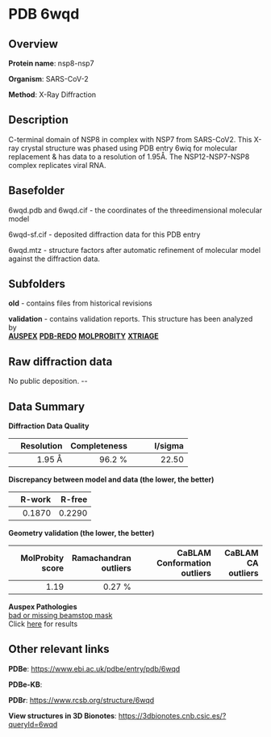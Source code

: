# PDB 6wqd

## Overview

**Protein name**: nsp8-nsp7

**Organism**: SARS-CoV-2

**Method**: X-Ray Diffraction

## Description

C-terminal domain of NSP8 in complex with NSP7 from SARS-CoV2. This X-ray crystal structure was phased using PDB entry 6wiq for molecular replacement & has data to a resolution of 1.95Å. The NSP12-NSP7-NSP8 complex replicates viral RNA.

## Basefolder

6wqd.pdb and 6wqd.cif - the coordinates of the threedimensional molecular model

6wqd-sf.cif - deposited diffraction data for this PDB entry

6wqd.mtz - structure factors after automatic refinement of molecular model against the diffraction data.

## Subfolders



**old** - contains files from historical revisions

**validation** - contains validation reports. This structure has been analyzed by <br>[**AUSPEX**](https://github.com/thorn-lab/coronavirus_structural_task_force/tree/master/pdb/nsp8-nsp7/SARS-CoV-2/6wqd/validation/auspex) [**PDB-REDO**](https://github.com/thorn-lab/coronavirus_structural_task_force/tree/master/pdb/nsp8-nsp7/SARS-CoV-2/6wqd/validation/pdb-redo) [**MOLPROBITY**](https://github.com/thorn-lab/coronavirus_structural_task_force/tree/master/pdb/nsp8-nsp7/SARS-CoV-2/6wqd/validation/molprobity) [**XTRIAGE**](https://github.com/thorn-lab/coronavirus_structural_task_force/blob/master/pdb/nsp8-nsp7/SARS-CoV-2/6wqd/validation/Xtriage_output.log)   



## Raw diffraction data

No public deposition. --<br> 

## Data Summary
**Diffraction Data Quality**

|   | Resolution | Completeness| I/sigma |
|---|-------------:|----------------:|--------------:|
|   |1.95 Å|96.2  %|<img width=50/>22.50|

**Discrepancy between model and data (the lower, the better)**

|   | **R-work**| **R-free**   
|---|-------------:|----------------:|           
||  0.1870|  0.2290|

**Geometry validation (the lower, the better)**

|   |**MolProbity<br>score**| **Ramachandran<br>outliers** | **CaBLAM<br>Conformation outliers** | **CaBLAM<br>CA outliers** |
|---|-------------:|----------------:|----------------:|----------------:|
||  1.19|  0.27 %|||

**Auspex Pathologies**<br> [bad or missing beamstop mask](https://www.auspex.de/pathol/#2)<br>Click [here](https://github.com/thorn-lab/coronavirus_structural_task_force/blob/master/pdb/nsp8-nsp7/SARS-CoV-2/6wqd/validation/auspex/6wqd_auspex_comments.txt)  for results

 



## Other relevant links 
**PDBe**:  https://www.ebi.ac.uk/pdbe/entry/pdb/6wqd

**PDBe-KB**:  
 
**PDBr**: https://www.rcsb.org/structure/6wqd 

**View structures in 3D Bionotes**: https://3dbionotes.cnb.csic.es/?queryId=6wqd

